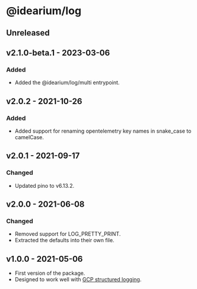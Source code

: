 # @idearium/log

## Unreleased

## v2.1.0-beta.1 - 2023-03-06

### Added

-   Added the @idearium/log/multi entrypoint.

## v2.0.2 - 2021-10-26

### Added

-   Added support for renaming opentelemetry key names in snake_case to camelCase.

## v2.0.1 - 2021-09-17

### Changed

-   Updated pino to v6.13.2.

## v2.0.0 - 2021-06-08

### Changed

-   Removed support for LOG_PRETTY_PRINT.
-   Extracted the defaults into their own file.

## v1.0.0 - 2021-05-06

-   First version of the package.
-   Designed to work well with [GCP structured logging](https://cloud.google.com/logging/docs/structured-logging).
